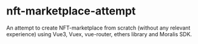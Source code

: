 # nft-marketplace-attempt
An attempt to create NFT-marketplace from scratch (without any relevant experience) using Vue3, Vuex, vue-router, ethers library and Moralis SDK. 
